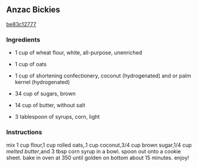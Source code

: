 ## Anzac Bickies

[be83c12777](http://www.food.com/recipe/anzac-bickies-180484)

### Ingredients

 - 1 cup of wheat flour, white, all-purpose, unenriched

 - 1 cup of oats

 - 1 cup of shortening confectionery, coconut (hydrogenated) and or palm kernel (hydrogenated)

 - 34 cup of sugars, brown

 - 14 cup of butter, without salt

 - 3 tablespoon of syrups, corn, light

### Instructions

mix 1 cup flour,1 cup rolled oats,.1 cup coconut,3/4 cup brown sugar,1/4 cup *melted butter*,and 3 tbsp corn syrup in a bowl. spoon out onto a cookie sheet. bake in oven at 350 until golden on bottom about 15 minutes. enjoy!